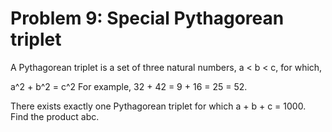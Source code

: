 # Problem 9: Special Pythagorean triplet
A Pythagorean triplet is a set of three natural numbers, a < b < c, for which,

a^2 + b^2 = c^2
For example, 32 + 42 = 9 + 16 = 25 = 52.

There exists exactly one Pythagorean triplet for which a + b + c = 1000.
Find the product abc.
